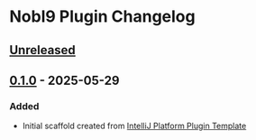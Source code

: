 <!-- Keep a Changelog guide -> https://keepachangelog.com -->

# Nobl9 Plugin Changelog

## [Unreleased]

## [0.1.0] - 2025-05-29

### Added

- Initial scaffold created from [IntelliJ Platform Plugin Template](https://github.com/JetBrains/intellij-platform-plugin-template)

[Unreleased]: https://github.com/nobl9/nobl9-intellij-platform-plugin/compare/v0.1.0...HEAD
[0.1.0]: https://github.com/nobl9/nobl9-intellij-platform-plugin/commits/v0.1.0
